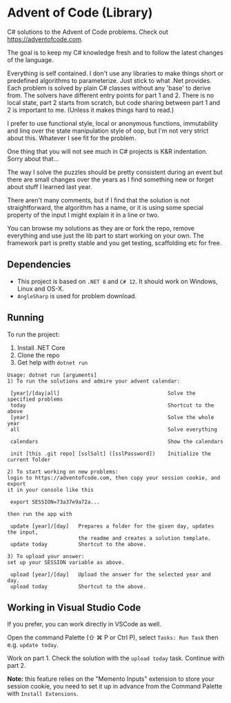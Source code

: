 # Advent of Code (Library)
C# solutions to the Advent of Code problems.
Check out https://adventofcode.com.

The goal is to keep my C# knowledge fresh and to follow the latest changes of the language.

Everything is self contained. I don't use any libraries to make things short or predefined algorithms
to parameterize. Just stick to what .Net provides. Each problem is solved by plain C# classes without any 'base' to derive from.
The solvers have different entry points for part 1 and 2. There is no local state, part 2 starts from scratch,
but code sharing between part 1 and 2 is important to me. (Unless it makes things hard to read.)

I prefer to use functional style, local or anonymous functions, immutability and linq over the state manipulation
style of oop, but I'm not very strict about this. Whatever I see fit for the problem.

One thing that you will not see much in C# projects is K&R indentation. Sorry about that...

The way I solve the puzzles should be pretty consistent during an event but there are small changes over
the years as I find something new or forget about stuff I learned last year.

There aren't many comments, but if I find that the solution is not straightforward, the algorithm has a name, or it is
using some special property of the input I might explain it in a line or two.

You can browse my solutions as they are or fork the repo, remove everything and use just the lib part to
start working on your own. The framework part is pretty stable and you get testing, scaffolding etc for free.

## Dependencies

- This project is based on `.NET 8`  and `C# 12`. It should work on Windows, Linux and OS-X.
- `AngleSharp` is used for problem download.

## Running

To run the project:

1. Install .NET Core
2. Clone the repo
3. Get help with `dotnet run`
```
Usage: dotnet run [arguments]
1) To run the solutions and admire your advent calendar:

 [year]/[day|all]                                   Solve the specified problems
 today                                              Shortcut to the above
 [year]                                             Solve the whole year
 all                                                Solve everything

 calendars                                          Show the calendars

 init [this .git repo] [sslSalt] ([sslPassword])    Initialize the current folder

2) To start working on new problems:
login to https://adventofcode.com, then copy your session cookie, and export
it in your console like this

 export SESSION=73a37e9a72a...

then run the app with

 update [year]/[day]   Prepares a folder for the given day, updates the input,
                       the readme and creates a solution template.
 update today          Shortcut to the above.

3) To upload your answer:
set up your SESSION variable as above.

 upload [year]/[day]   Upload the answer for the selected year and day.
 upload today          Shortcut to the above.

```

## Working in Visual Studio Code
If you prefer, you can work directly in VSCode as well.

Open the command Palette (⇧ ⌘ P or Ctrl P), select `Tasks: Run Task` then e.g. `update today`.

Work on part 1. Check the solution with the `upload today` task. Continue with part 2.

**Note:** this feature relies on the "Memento Inputs" extension to store your session cookie, you need
to set it up in advance from the Command Palette with `Install Extensions`.
